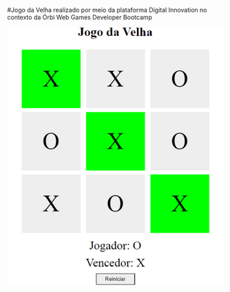 #Jogo da Velha realizado por meio da plataforma Digital Innovation no contexto da Órbi Web Games Developer Bootcamp

![Screenshot](screenshot/jogo.png)
